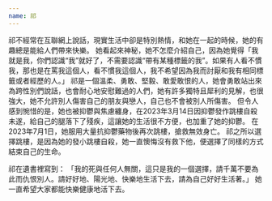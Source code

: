 ```yaml
---
name: 祁
---
```

祁不經常在互聯網上說話，現實生活中卻是特別熱情，和她在一起的時候，她的有趣總是能給人們帶來快樂。
她看起來神秘，她不怎麼介紹自己，因為她覺得「我就是我，你們認識“我”就好了，不需要認識“帶有某種標籤的我”。如果有人看不慣我，那也是在罵我這個人，看不慣我這個人，我不希望因為我而討厭和我有相同標籤或者經歷的人。」
祁是一個溫柔、勇敢、堅毅、敢愛敢恨的人，她會勇敢站出來為跨性別們說話，也會耐心地安慰難過的人們，她有許多獨特且犀利的見解，也很強大，她不允許別人傷害自己的朋友與戀人，自己也不會被別人所傷害。
但令人感到惋惜的是，她也被抑鬱與焦慮纏身，在2023年3月14日因抑鬱發作跳樓自殺未遂，給自己的腿落下了殘疾，這讓她的生活很不方便，也加重了她的抑鬱。
在2023年7月1日，她服用大量抗抑鬱藥物後再次跳樓，搶救無效身亡。
祁之所以選擇跳樓，是因為她的發小跳樓自殺，她一直懊悔沒有救下他，便選擇了同樣的方式結束自己的生命。

祁在遺書裡寫到：
「我的死與任何人無關，這只是我的一個選擇，請千萬不要為此而仇恨別人。請好好地、陽光地、快樂地生活下去，請為自己好好生活著。」
她一直希望大家都能快樂健康地活下去。
